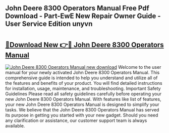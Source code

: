 ## John Deere 8300 Operators Manual Free Pdf Download - Part-EwE New Repair Owner Guide - User Service Edition unyvn

# <h2><a href="http://bc88478.oget.top/?id=John+Deere+8300+Operators+Manual">🔗Download New 👉🔴 John Deere 8300 Operators Manual</a></h2>

[![John Deere 8300 Operators Manual new download](https://i.imgur.com/5g1atiW.png)](http://bc88478.oget.top/?id=John+Deere+8300+Operators+Manual)
Welcome to the user manual for your newly activated John Deere 8300 Operators Manual. This comprehensive guide is intended to help you understand and utilize all of the features and benefits of your product. You will find detailed instructions for installation, usage, maintenance, and troubleshooting. Important Safety Guidelines Please read all safety guidelines carefully before operating your new John Deere 8300 Operators Manual. With features like list of features, your new John Deere 8300 Operators Manual is designed to simplify your tasks. We believe that the John Deere 8300 Operators Manual has served its purpose in getting you started with your new gadget. Should you need any clarification or assistance, our customer support team is always available.
